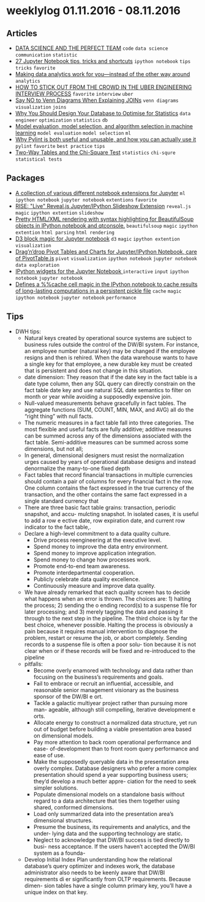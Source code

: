 # weeklylog 01.11.2016 - 08.11.2016

## Articles
- [DATA SCIENCE AND THE PERFECT TEAM](http://101.datascience.community/2016/09/22/data-science-and-the-perfect-team/) `code` `data science` `communication` `statistic`
- [27 Jupyter Notebook tips, tricks and shortcuts](https://www.dataquest.io/blog/jupyter-notebook-tips-tricks-shortcuts/?utm_campaign=Data%2BElixir&utm_medium=email&utm_source=Data_Elixir_101) `ipython notebook` `tips` `tricks` `favorite`
- [Making data analytics work for you—instead of the other way around](http://www.mckinsey.com/business-functions/digital-mckinsey/our-insights/making-data-analytics-work-for-you-instead-of-the-other-way-around?utm_campaign=Data%2BElixir&utm_medium=email&utm_source=Data_Elixir_101) `analytics`
- [HOW TO STICK OUT FROM THE CROWD IN THE UBER ENGINEERING INTERVIEW PROCESS](https://eng.uber.com/recruit-q-a/) `favorite` `interview` `uber`
- [Say NO to Venn Diagrams When Explaining JOINs](https://blog.jooq.org/2016/07/05/say-no-to-venn-diagrams-when-explaining-joins/) `venn diagrams` `visualization` `joins` 
- [Why You Should Design Your Database to Optimise for Statistics](https://blog.jooq.org/2016/10/05/why-you-should-design-your-database-to-optimise-for-statistics/) `data engineer` `optimization` `statistics` `db`
- [Model evaluation, model selection, and algorithm selection in machine learning](http://sebastianraschka.com/blog/2016/model-evaluation-selection-part1.html) `model evaluation` `model selection` `ml`
- [Why Pylint is both useful and unusable, and how you can actually use it](https://codewithoutrules.com/2016/10/19/pylint/) `pylint` `favorite` `best practice` `tips`
- [Two-Way Tables and the Chi-Square Test](http://www.stat.yale.edu/Courses/1997-98/101/chisq.htm) `statistics` `chi-squre` `statistical tests` 

## Packages
- [A collection of various different notebook extensions for Jupyter](https://github.com/ipython-contrib/jupyter_contrib_nbextensions) `ml` `ipython notebook` `jupyter notebook` `extentions` `favorite`
- [RISE: "Live" Reveal.js Jupyter/IPython Slideshow Extension](https://github.com/damianavila/RISE) `reveal.js` `magic` `ipython extention` `slideshow`
- [Pretty HTML/XML rendering with syntax highlighting for BeautifulSoup objects in IPython notebook and qtconsole.](https://github.com/Psycojoker/ipython-beautifulsoup) `beautifulsoup` `magic` `ipython extention` `html parsing` `html rendering`
- [D3 block magic for Jupyter notebook](https://github.com/ResidentMario/py_d3) `d3` `magic` `ipython extention` `visualization`
- [Drag’n’drop Pivot Tables and Charts for Jupyter/IPython Notebook, care of PivotTable.js](https://github.com/nicolaskruchten/jupyter_pivottablejs) `pivot` `visualization` `ipython notebook` `jupyter notebook` `data exploration`
- [IPython widgets for the Jupyter Notebook ](https://github.com/ipython/ipywidgets) `interactive` `input` `ipython notebook` `jupyter notebook` 
- [Defines a %%cache cell magic in the IPython notebook to cache results of long-lasting computations in a persistent pickle file](https://github.com/rossant/ipycache) `cache` `magic` `ipython notebook` `jupyter notebook` `performance`
 

## Tips
- DWH tips:
    - Natural keys created by operational source systems are subject to business rules outside the control of the DW/BI system. For instance, an employee number (natural key) may be changed if the employee resigns and then is rehired. When the data warehouse wants to have a single key for that employee, a new durable key must be created that is persistent and does not change in this situation.
    - date dimension: They reason that if the date key in the fact table is a date type column, then any SQL query can directly constrain on the fact table date key and use natural SQL date semantics to filter on month or year while avoiding a supposedly expensive join. 
    - Null-valued measurements behave gracefully in fact tables. The aggregate functions (SUM, COUNT, MIN, MAX, and AVG) all do the “right thing” with null facts.
    - The numeric measures in a fact table fall into three categories. The most flexible and useful facts are fully additive; additive measures can be summed across any of the dimensions associated with the fact table. Semi-additive measures can be summed across some dimensions, but not all;
    - In general, dimensional designers must resist the normalization urges caused by years of operational database designs and instead denormalize the many-to-one fixed depth
    - Fact tables that record financial transactions in multiple currencies should contain a pair of columns for every financial fact in the row. One column contains the fact expressed in the true currency of the transaction, and the other contains the same fact expressed in a single standard currency that
    - There are three basic fact table grains: transaction, periodic snapshot, and accu- mulcting snapshot. In isolated cases, it is useful to add a row e ective date, row expiration date, and current row indicator to the fact table,.
    - Declare a high-level commitment to a data quality culture.
        * Drive process reengineering at the executive level.
        * Spend money to improve the data entry environment.
        * Spend money to improve application integration.
        * Spend money to change how processes work.
        * Promote end-to-end team awareness.
        * Promote interdepartmental cooperation.
        * Publicly celebrate data quality excellence.
        * Continuously measure and improve data quality.
    - We have already remarked that each quality screen has to decide what happens when an error is thrown. The choices are: 1) halting the process; 2) sending the o ending record(s) to a suspense file for later processing; and 3) merely tagging the data and passing it through to the next step in the pipeline. The third choice is by far the best choice, whenever possible. Halting the process is obviously a pain because it requires manual intervention to diagnose the problem, restart or resume the job, or abort completely. Sending records to a suspense file is often a poor solu- tion because it is not clear when or if these records will be fixed and re-introduced to the pipeline
    - pitfalls:
        * Become overly enamored with technology and data rather than focusing on the business’s requirements and goals.
        * Fail to embrace or recruit an influential, accessible, and reasonable senior management visionary as the business sponsor of the DW/BI e ort.
        * Tackle a galactic multiyear project rather than pursuing more man- ageable, although still compelling, iterative development e orts.
        * Allocate energy to construct a normalized data structure, yet run out of budget before building a viable presentation area based on dimensional models.
        * Pay more attention to back room operational performance and ease- of-development than to front room query performance and ease of use.
        *  Make the supposedly queryable data in the presentation area overly complex. Database designers who prefer a more complex presentation should spend a year supporting business users; they’d develop a much better appre- ciation for the need to seek simpler solutions.
        * Populate dimensional models on a standalone basis without regard to a data architecture that ties them together using shared, conformed dimensions.
        * Load only summarized data into the presentation area’s dimensional structures.
        * Presume the business, its requirements and analytics, and the under- lying data and the supporting technology are static.
        * Neglect to acknowledge that DW/BI success is tied directly to busi- ness acceptance. If the users haven’t accepted the DW/BI system as a founda-
    - Develop Initial Index Plan understanding how the relational database’s query optimizer and indexes work, the database administrator also needs to be keenly aware that DW/BI requirements di er significantly from OLTP requirements. Because dimen- sion tables have a single column primary key, you’ll have a unique index on that key.

